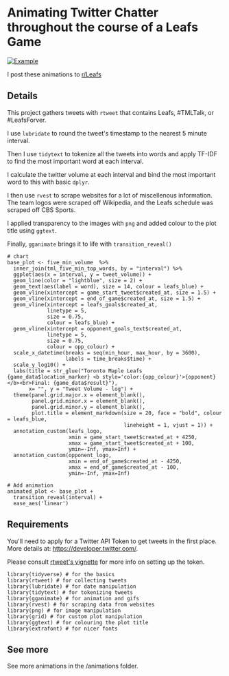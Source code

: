 # Animating Twitter Chatter throughout the course of a Leafs Game

[![Example](animations/leafs-st.-louis-blues-2019-12-07.gif)](https://www.reddit.com/r/leafs/comments/e80uu4/twitter_chatter_leafs_vs_blues_december_07_2019/)

I post these animations to [r/Leafs](https://www.reddit.com/r/leafs/comments/e80uu4/twitter_chatter_leafs_vs_blues_december_07_2019/)

## Details

This project gathers tweets with `rtweet` that contains Leafs, #TMLTalk, or #LeafsForver.

I use `lubridate` to round the tweet's timestamp to the nearest 5 minute interval.

Then I use `tidytext` to tokenize all the tweets into words and apply TF-IDF to find the most important word at each interval.

I calculate the twitter volume at each interval and bind the most important word to this with basic `dplyr`.

I then use `rvest` to scrape websites for a lot of miscellenous information. The team logos were scraped off Wikipedia, and the Leafs schedule was scraped off CBS Sports.

I applied transparency to the images with `png` and added colour to the plot title using `ggtext`. 

Finally, `gganimate` brings it to life with `transition_reveal()`

```
# chart
base_plot <- five_min_volume  %>%
  inner_join(tml_five_min_top_words, by = "interval") %>%
  ggplot(aes(x = interval, y = tweet_volume)) +
  geom_line(color = "lightblue", size = 2) +
  geom_text(aes(label = word), size = 14, colour = leafs_blue) +
  geom_vline(xintercept = game_start_tweet$created_at, size = 1.5) +
  geom_vline(xintercept = end_of_game$created_at, size = 1.5) +
  geom_vline(xintercept = leafs_goals$created_at,
             linetype = 5,
             size = 0.75,
             colour = leafs_blue) +
  geom_vline(xintercept = opponent_goals_text$created_at,
             linetype = 5,
             size = 0.75,
             colour = opp_colour) +
  scale_x_datetime(breaks = seq(min_hour, max_hour, by = 3600), 
                   labels = time_breaks$time) +
  scale_y_log10() +
  labs(title = str_glue("Toronto Maple Leafs {game_data$location_marker} <b style='color:{opp_colour}'>{opponent}</b><br>Final: {game_data$result}"),
       x= "", y = "Tweet Volume - log") +
  theme(panel.grid.major.x = element_blank(),
        panel.grid.minor.x = element_blank(),
        panel.grid.minor.y = element_blank(),
        plot.title = element_markdown(size = 20, face = "bold", colour = leafs_blue,
                                      lineheight = 1, vjust = 1)) +
  annotation_custom(leafs_logo, 
                    xmin = game_start_tweet$created_at + 4250, 
                    xmax = game_start_tweet$created_at + 100, 
                    ymin=-Inf, ymax=Inf) +
  annotation_custom(opponent_logo, 
                    xmin = end_of_game$created_at - 4250, 
                    xmax = end_of_game$created_at - 100, 
                    ymin=-Inf, ymax=Inf) 

# Add animation
animated_plot <- base_plot +
  transition_reveal(interval) +
  ease_aes('linear')
```

## Requirements

You'll need to apply for a Twitter API Token to get tweets in the first place. More details at: https://developer.twitter.com/. 

Please consult [rtweet's vignette](https://rtweet.info/index.html) for more info on setting up the token.

```
library(tidyverse) # for the basics
library(rtweet) # for collecting tweets
library(lubridate) # for date manipulation
library(tidytext) # for tokenizing tweets
library(gganimate) # for animation and gifs
library(rvest) # for scraping data from websites
library(png) # for image manipulation
library(grid) # for custom plot manipulation
library(ggtext) # for colouring the plot title
library(extrafont) # for nicer fonts
```

## See more 

See more animations in the /animations folder.
